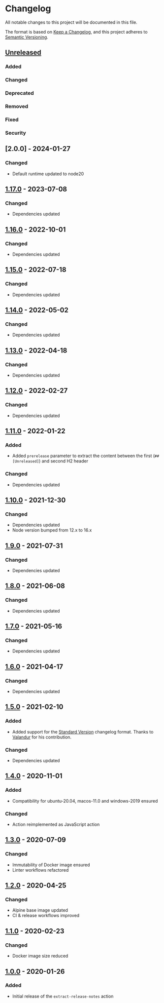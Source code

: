 <!-- SPDX-License-Identifier: MIT -->

# Changelog

All notable changes to this project will be documented in this file.

The format is based on [Keep a Changelog](https://keepachangelog.com/en/1.0.0/), and this project adheres to [Semantic Versioning](https://semver.org/spec/v2.0.0.html).

## [Unreleased]

### Added

### Changed

### Deprecated

### Removed

### Fixed

### Security

## [2.0.0] - 2024-01-27

### Changed

- Default runtime updated to node20

## [1.17.0] - 2023-07-08

### Changed

- Dependencies updated

## [1.16.0] - 2022-10-01

### Changed

- Dependencies updated

## [1.15.0] - 2022-07-18

### Changed

- Dependencies updated

## [1.14.0] - 2022-05-02

### Changed

- Dependencies updated

## [1.13.0] - 2022-04-18

### Changed

- Dependencies updated

## [1.12.0] - 2022-02-27

### Changed

- Dependencies updated

## [1.11.0] - 2022-01-22

### Added

- Added `prerelease` parameter to extract the content between the first (`## [Unreleased]`) and second H2 header

### Changed

- Dependencies updated

## [1.10.0] - 2021-12-30

### Changed

- Dependencies updated
- Node version bumped from 12.x to 16.x

## [1.9.0] - 2021-07-31

### Changed

- Dependencies updated

## [1.8.0] - 2021-06-08

### Changed

- Dependencies updated

## [1.7.0] - 2021-05-16

### Changed

- Dependencies updated

## [1.6.0] - 2021-04-17

### Changed

- Dependencies updated

## [1.5.0] - 2021-02-10

### Added

- Added support for the [Standard Version](https://github.com/conventional-changelog/standard-version) changelog format. Thanks to [Valandur](https://github.com/Valandur) for his contribution.

### Changed

- Dependencies updated

## [1.4.0] - 2020-11-01

### Added

- Compatibility for ubuntu-20.04, macos-11.0 and windows-2019 ensured

### Changed

- Action reimplemented as JavaScript action

## [1.3.0] - 2020-07-09

### Changed

- Immutability of Docker image ensured
- Linter workflows refactored

## [1.2.0] - 2020-04-25

### Changed

- Alpine base image updated
- CI & release workflows improved

## [1.1.0] - 2020-02-23

### Changed

- Docker image size reduced

## [1.0.0] - 2020-01-26

### Added

- Initial release of the `extract-release-notes` action

[Unreleased]: https://github.com/ffurrer2/extract-release-notes/compare/v1.17.0...HEAD
[1.17.0]: https://github.com/ffurrer2/extract-release-notes/compare/v1.16.0...v1.17.0
[1.16.0]: https://github.com/ffurrer2/extract-release-notes/compare/v1.15.0...v1.16.0
[1.15.0]: https://github.com/ffurrer2/extract-release-notes/compare/v1.14.0...v1.15.0
[1.14.0]: https://github.com/ffurrer2/extract-release-notes/compare/v1.13.0...v1.14.0
[1.13.0]: https://github.com/ffurrer2/extract-release-notes/compare/v1.12.0...v1.13.0
[1.12.0]: https://github.com/ffurrer2/extract-release-notes/compare/v1.11.0...v1.12.0
[1.11.0]: https://github.com/ffurrer2/extract-release-notes/compare/v1.10.0...v1.11.0
[1.10.0]: https://github.com/ffurrer2/extract-release-notes/compare/v1.9.0...v1.10.0
[1.9.0]: https://github.com/ffurrer2/extract-release-notes/compare/v1.8.0...v1.9.0
[1.8.0]: https://github.com/ffurrer2/extract-release-notes/compare/v1.7.0...v1.8.0
[1.7.0]: https://github.com/ffurrer2/extract-release-notes/compare/v1.6.0...v1.7.0
[1.6.0]: https://github.com/ffurrer2/extract-release-notes/compare/v1.5.0...v1.6.0
[1.5.0]: https://github.com/ffurrer2/extract-release-notes/compare/v1.4.0...v1.5.0
[1.4.0]: https://github.com/ffurrer2/extract-release-notes/compare/v1.3.0...v1.4.0
[1.3.0]: https://github.com/ffurrer2/extract-release-notes/compare/v1.2.0...v1.3.0
[1.2.0]: https://github.com/ffurrer2/extract-release-notes/compare/v1.1.0...v1.2.0
[1.1.0]: https://github.com/ffurrer2/extract-release-notes/compare/v1.0.0...v1.1.0
[1.0.0]: https://github.com/ffurrer2/extract-release-notes/compare/70f3ebe7...v1.0.0
